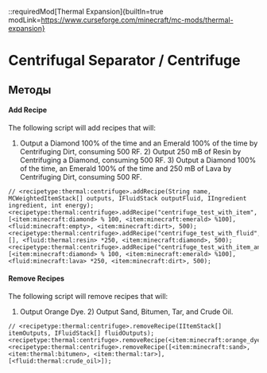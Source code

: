 ::requiredMod[Thermal Expansion]{builtIn=true modLink=https://www.curseforge.com/minecraft/mc-mods/thermal-expansion}

# Centrifugal Separator / Centrifuge

## Методы

#### Add Recipe

The following script will add recipes that will:

1) Output a Diamond 100% of the time and an Emerald 100% of the time by Centrifuging Dirt, consuming 500 RF. 2) Output 250 mB of Resin by Centrifuging a Diamond, consuming 500 RF. 3) Output a Diamond 100% of the time, an Emerald 100% of the time and 250 mB of Lava by Centrifuging Dirt, consuming 500 RF.

```zenscript
// <recipetype:thermal:centrifuge>.addRecipe(String name, MCWeightedItemStack[] outputs, IFluidStack outputFluid, IIngredient ingredient, int energy);
<recipetype:thermal:centrifuge>.addRecipe("centrifuge_test_with_item", [<item:minecraft:diamond> % 100, <item:minecraft:emerald> %100], <fluid:minecraft:empty>, <item:minecraft:dirt>, 500);
<recipetype:thermal:centrifuge>.addRecipe("centrifuge_test_with_fluid", [], <fluid:thermal:resin> *250, <item:minecraft:diamond>, 500);
<recipetype:thermal:centrifuge>.addRecipe("centrifuge_test_with_item_and_fluid", [<item:minecraft:diamond> % 100, <item:minecraft:emerald> %100], <fluid:minecraft:lava> *250, <item:minecraft:dirt>, 500);
```

#### Remove Recipes

The following script will remove recipes that will:

1) Output Orange Dye. 2) Output Sand, Bitumen, Tar, and Crude Oil.

```zenscript
// <recipetype:thermal:centrifuge>.removeRecipe(IItemStack[] itemOutputs, IFluidStack[] fluidOutputs);
<recipetype:thermal:centrifuge>.removeRecipe(<item:minecraft:orange_dye>);
<recipetype:thermal:centrifuge>.removeRecipe([<item:minecraft:sand>, <item:thermal:bitumen>, <item:thermal:tar>], [<fluid:thermal:crude_oil>]);
```
